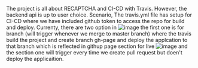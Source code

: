 The project is all about RECAPTCHA and CI-CD with Travis. However, the backend api is up to user choice.
Scenario, 
The travis.yml file has setup for CI-CD where we have included github token to access the repo for build and deploy. 
Currenty, there are two option in 
![image](https://user-images.githubusercontent.com/34715139/119087579-11335600-ba27-11eb-8ad2-ae974b086378.png)
the first one is for branch (will trigger whenever we merge to master branch) where the travis build the project and create branch gh-page and deploy the applcation to that branch which is reflected in githup page section for live
![image](https://user-images.githubusercontent.com/34715139/119087784-68392b00-ba27-11eb-97ea-9da0dd57bc04.png)
and the section one will trigger every time we create pull request but doen't deploy the applicaition.
